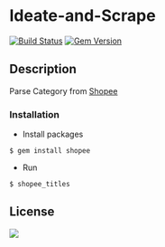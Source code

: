 # Ideate-and-Scrape 

[![Build Status](https://travis-ci.org/Smartibuy/ideate-and-scrape.svg?branch=master)](https://travis-ci.org/Smartibuy/ideate-and-scrape)
[![Gem Version](https://badge.fury.io/rb/shopee.svg)](https://badge.fury.io/rb/shopee)

## Description

Parse Category from  [Shopee](http://shopee.tw/mobile/)

### Installation
- Install packages
```
$ gem install shopee
```

- Run
```
$ shopee_titles
```

## License

![](https://img.shields.io/packagist/l/doctrine/orm.svg)
